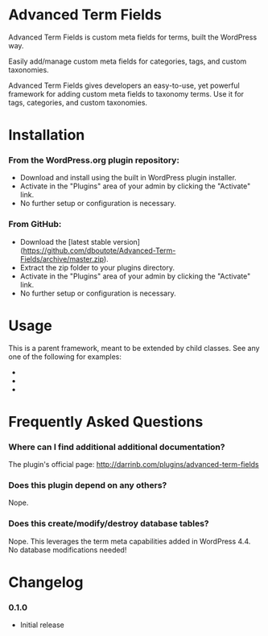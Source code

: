 # Advanced Term Fields

Advanced Term Fields is custom meta fields for terms, built the WordPress way.

Easily add/manage custom meta fields for categories, tags, and custom taxonomies.

Advanced Term Fields gives developers an easy-to-use, yet powerful framework for adding custom meta fields to taxonomy terms.
Use it for tags, categories, and custom taxonomies.

# Installation

### From the WordPress.org plugin repository:

* Download and install using the built in WordPress plugin installer.
* Activate in the "Plugins" area of your admin by clicking the "Activate" link.
* No further setup or configuration is necessary.

### From GitHub:

* Download the [latest stable version] (https://github.com/dboutote/Advanced-Term-Fields/archive/master.zip).
* Extract the zip folder to your plugins directory.
* Activate in the "Plugins" area of your admin by clicking the "Activate" link.
* No further setup or configuration is necessary.

# Usage

This is a parent framework, meant to be extended by child classes.  See any one of the following 
for examples:

* 
* 
* 

# Frequently Asked Questions

### Where can I find additional additional documentation?

The plugin's official page: http://darrinb.com/plugins/advanced-term-fields

### Does this plugin depend on any others?

Nope.

### Does this create/modify/destroy database tables?

Nope.  This leverages the term meta capabilities added in WordPress 4.4.  No database modifications needed!


# Changelog

### 0.1.0
* Initial release